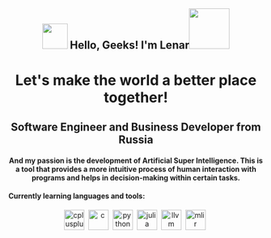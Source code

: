 <h2 align="center"><img src="https://media.giphy.com/media/hvRJCLFzcasrR4ia7z/giphy.gif" width="50"> Hello, Geeks! I'm Lenar<img src="https://i.pinimg.com/originals/8a/a4/59/8aa4595fb24b6ed585dddac4622b2445.gif" width="80"></h2>

<div id="header" align="center">
  <h1>Let's make the world a better place together!</h1>
</div>

<div id="header" align="center">
  <h2></h2>
  <h2> Software Engineer and Business Developer from Russia</h2>
</div>

<div id="header" align="center">
  <h4> And my passion is the development of Artificial Super Intelligence. This is a tool that provides a more intuitive process of human interaction with programs and helps in decision-making within certain tasks.</h4>
</div>


#### Currently learning languages ​​and tools:

<div id="pictures" align="center">
  <a>
    <img src="https://cdn.jsdelivr.net/gh/devicons/devicon@latest/icons/cplusplus/cplusplus-original.svg"      
    title="cplusplus" width="40" height="40"/>&nbsp;
    <img src="https://cdn.jsdelivr.net/gh/devicons/devicon@latest/icons/c/c-original.svg" 
    title="c" width="40" height="40"/>&nbsp;
    <img src="https://cdn.jsdelivr.net/gh/devicons/devicon@latest/icons/python/python-original-wordmark.svg"
    title="python" width="40" height="40"/>&nbsp;
    <img src="https://cdn.jsdelivr.net/gh/devicons/devicon@latest/icons/julia/julia-original.svg"
    title="julia" width="40" height="40"/>&nbsp;
    <img src="https://cdn.jsdelivr.net/gh/devicons/devicon@latest/icons/llvm/llvm-original.svg"
    title="llvm" width="40" height="40"/>&nbsp;
    <img src="https://mlir.llvm.org//mlir-logo.png"
    title="mlir" width="40" height="40"/>&nbsp;
  </a>  
</div>
